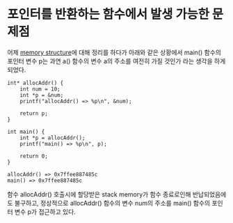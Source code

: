 <h1>포인터를 반환하는 함수에서 발생 가능한 문제점</h1>

<p>어제 <a href="https://github.com/choihocheol/TIL/blob/main/operating_system/memory_structure.md">memory structure</a>에 대해 정리를 하다가 아래와 같은 상황에서 main() 함수의 포인터 변수 p는 과연 a() 함수의 변수 a의 주소를 여전히 가질 것인가 라는 생각을 하게 되었다.</p>

```
int* allocAddr() {
    int num = 10;
    int *p = &num;
    printf("allocAddr() => %p\n", &num);

    return p;
}

int main() {
    int *p = allocAddr();
    printf("main() => %p\n", p);

    return 0;
}
```

```
allocAddr() => 0x7ffee887485c
main() => 0x7ffee887485c
```

<p>함수 allocAddr() 호출시에 할당받은 stack memory가 함수 종료로인해 반납되었음에도 불구하고, 정상적으로 allocAddr() 함수의 변수 num의 주소를 main() 함수의 포인터 변수 p가 접근하고 있다.</p>
